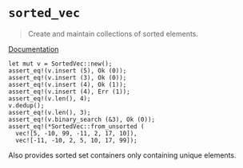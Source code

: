 # `sorted_vec`

> Create and maintain collections of sorted elements.

[Documentation](https://docs.rs/sorted-vec)

```
let mut v = SortedVec::new();
assert_eq!(v.insert (5), Ok (0));
assert_eq!(v.insert (3), Ok (0));
assert_eq!(v.insert (4), Ok (1));
assert_eq!(v.insert (4), Err (1));
assert_eq!(v.len(), 4);
v.dedup();
assert_eq!(v.len(), 3);
assert_eq!(v.binary_search (&3), Ok (0));
assert_eq!(*SortedVec::from_unsorted (
  vec![5, -10, 99, -11, 2, 17, 10]),
  vec![-11, -10, 2, 5, 10, 17, 99]);
```

Also provides sorted set containers only containing unique elements.
